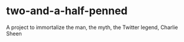 # two-and-a-half-penned
A project to immortalize the man, the myth, the Twitter legend, Charlie Sheen
